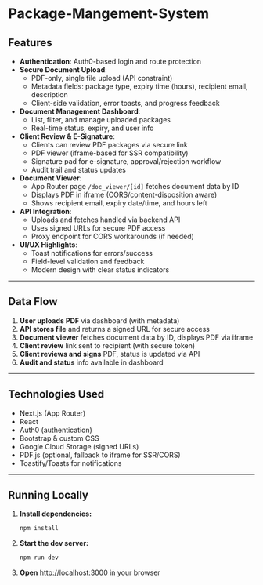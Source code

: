 # Package-Mangement-System


## Features

- **Authentication**: Auth0-based login and route protection
- **Secure Document Upload**:
  - PDF-only, single file upload (API constraint)
  - Metadata fields: package type, expiry time (hours), recipient email, description
  - Client-side validation, error toasts, and progress feedback
- **Document Management Dashboard**:
  - List, filter, and manage uploaded packages
  - Real-time status, expiry, and user info
- **Client Review & E-Signature**:
  - Clients can review PDF packages via secure link
  - PDF viewer (iframe-based for SSR compatibility)
  - Signature pad for e-signature, approval/rejection workflow
  - Audit trail and status updates
- **Document Viewer**:
  - App Router page `/doc_viewer/[id]` fetches document data by ID
  - Displays PDF in iframe (CORS/content-disposition aware)
  - Shows recipient email, expiry date/time, and hours left
- **API Integration**:
  - Uploads and fetches handled via backend API
  - Uses signed URLs for secure PDF access
  - Proxy endpoint for CORS workarounds (if needed)
- **UI/UX Highlights**:
  - Toast notifications for errors/success
  - Field-level validation and feedback
  - Modern design with clear status indicators

---

## Data Flow

1. **User uploads PDF** via dashboard (with metadata)
2. **API stores file** and returns a signed URL for secure access
3. **Document viewer** fetches document data by ID, displays PDF via iframe
4. **Client review** link sent to recipient (with secure token)
5. **Client reviews and signs** PDF, status is updated via API
6. **Audit and status** info available in dashboard

---

## Technologies Used
- Next.js (App Router)
- React
- Auth0 (authentication)
- Bootstrap & custom CSS
- Google Cloud Storage (signed URLs)
- PDF.js (optional, fallback to iframe for SSR/CORS)
- Toastify/Toasts for notifications

---

## Running Locally

1. **Install dependencies:**
   ```bash
   npm install
   ```
2. **Start the dev server:**
   ```bash
   npm run dev
   ```
3. **Open** [http://localhost:3000](http://localhost:3000) in your browser
